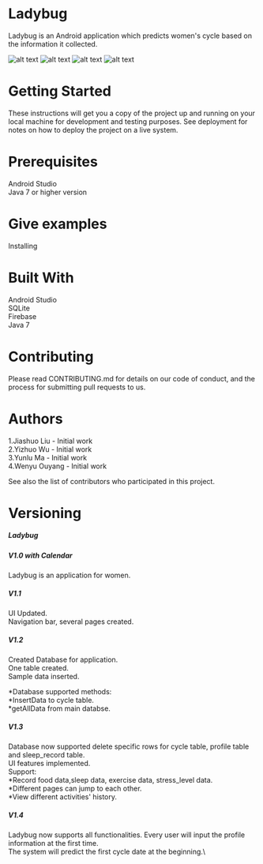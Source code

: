 # Ladybug

Ladybug is an Android application which predicts women's cycle based on the information it collected.

![alt text](https://raw.githubusercontent.com/YizhuoWu/Screenshots_Ladybug/master/s1.png "Home Page 1")
![alt text](https://raw.githubusercontent.com/YizhuoWu/Screenshots_Ladybug/master/s2.png "Home Page 1")
![alt text](https://raw.githubusercontent.com/YizhuoWu/Screenshots_Ladybug/master/s3.png "Home Page 1")
![alt text](https://raw.githubusercontent.com/YizhuoWu/Screenshots_Ladybug/master/s4.png "Home Page 1")


# Getting Started
These instructions will get you a copy of the project up and running on your local machine for development and testing purposes. See deployment for notes on how to deploy the project on a live system.

# Prerequisites
Android Studio\
Java 7 or higher version

# Give examples
Installing

# Built With
Android Studio\
SQLite\
Firebase\
Java 7

# Contributing
Please read CONTRIBUTING.md for details on our code of conduct, and the process for submitting pull requests to us.


# Authors
1.Jiashuo Liu - Initial work\
2.Yizhuo Wu - Initial work\
3.Yunlu Ma - Initial work\
4.Wenyu Ouyang - Initial work

See also the list of contributors who participated in this project.


# Versioning

##### Ladybug
##### V1.0 with Calendar

Ladybug is an application for women.

##### V1.1
UI Updated.\
Navigation bar, several pages created.


##### V1.2
Created Database for application.\
One table created.\
Sample data inserted.


*Database supported methods:\
*InsertData to cycle table.\
*getAllData from main databse.



##### V1.3
Database now supported delete specific rows for cycle table, profile table and sleep_record table.\
UI features implemented.\
Support:\
  *Record food data,sleep data, exercise data, stress_level data.\
  *Different pages can jump to each other.\
  *View different activities' history.

##### V1.4
Ladybug now supports all functionalities. Every user will input the profile information at the first time.\
The system will predict the first cycle date at the beginning.\
 

